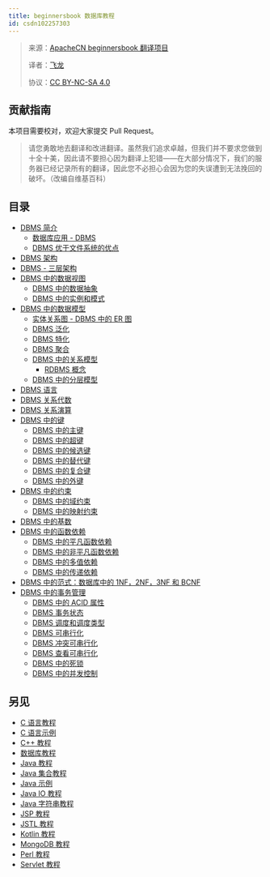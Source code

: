 ```yaml
---
title: beginnersbook 数据库教程
id: csdn102257303
---
```


> 来源：[ApacheCN beginnersbook 翻译项目](https://github.com/apachecn/beginnersbook-zh)
> 
> 译者：[飞龙](https://github.com/wizardforcel)
> 
> 协议：[CC BY-NC-SA 4.0](https://creativecommons.org/licenses/by-nc-sa/4.0/deed.zh)

## 贡献指南

本项目需要校对，欢迎大家提交 Pull Request。

> 请您勇敢地去翻译和改进翻译。虽然我们追求卓越，但我们并不要求您做到十全十美，因此请不要担心因为翻译上犯错——在大部分情况下，我们的服务器已经记录所有的翻译，因此您不必担心会因为您的失误遭到无法挽回的破坏。（改编自维基百科）

## 目录

*   [DBMS 简介](https://github.com/apachecn/beginnersbook-zh/blob/master/docs/dbms/2.md)
    *   [数据库应用 - DBMS](https://github.com/apachecn/beginnersbook-zh/blob/master/docs/dbms/3.md)
    *   [DBMS 优于文件系统的优点](https://github.com/apachecn/beginnersbook-zh/blob/master/docs/dbms/4.md)
*   [DBMS 架构](https://github.com/apachecn/beginnersbook-zh/blob/master/docs/dbms/5.md)
*   [DBMS - 三层架构](https://github.com/apachecn/beginnersbook-zh/blob/master/docs/dbms/6.md)
*   [DBMS 中的数据视图](https://github.com/apachecn/beginnersbook-zh/blob/master/docs/dbms/7.md)
    *   [DBMS 中的数据抽象](https://github.com/apachecn/beginnersbook-zh/blob/master/docs/dbms/8.md)
    *   [DBMS 中的实例和模式](https://github.com/apachecn/beginnersbook-zh/blob/master/docs/dbms/9.md)
*   [DBMS 中的数据模型](https://github.com/apachecn/beginnersbook-zh/blob/master/docs/dbms/10.md)
    *   [实体关系图 - DBMS 中的 ER 图](https://github.com/apachecn/beginnersbook-zh/blob/master/docs/dbms/11.md)
    *   [DBMS 泛化](https://github.com/apachecn/beginnersbook-zh/blob/master/docs/dbms/12.md)
    *   [DBMS 特化](https://github.com/apachecn/beginnersbook-zh/blob/master/docs/dbms/13.md)
    *   [DBMS 聚合](https://github.com/apachecn/beginnersbook-zh/blob/master/docs/dbms/14.md)
    *   [DBMS 中的关系模型](https://github.com/apachecn/beginnersbook-zh/blob/master/docs/dbms/15.md)
        *   [RDBMS 概念](https://github.com/apachecn/beginnersbook-zh/blob/master/docs/dbms/16.md)
    *   [DBMS 中的分层模型](https://github.com/apachecn/beginnersbook-zh/blob/master/docs/dbms/17.md)
*   [DBMS 语言](https://github.com/apachecn/beginnersbook-zh/blob/master/docs/dbms/18.md)
*   [DBMS 关系代数](https://github.com/apachecn/beginnersbook-zh/blob/master/docs/dbms/19.md)
*   [DBMS 关系演算](https://github.com/apachecn/beginnersbook-zh/blob/master/docs/dbms/20.md)
*   [DBMS 中的键](https://github.com/apachecn/beginnersbook-zh/blob/master/docs/dbms/21.md)
    *   [DBMS 中的主键](https://github.com/apachecn/beginnersbook-zh/blob/master/docs/dbms/22.md)
    *   [DBMS 中的超键](https://github.com/apachecn/beginnersbook-zh/blob/master/docs/dbms/23.md)
    *   [DBMS 中的候选键](https://github.com/apachecn/beginnersbook-zh/blob/master/docs/dbms/24.md)
    *   [DBMS 中的替代键](https://github.com/apachecn/beginnersbook-zh/blob/master/docs/dbms/25.md)
    *   [DBMS 中的复合键](https://github.com/apachecn/beginnersbook-zh/blob/master/docs/dbms/26.md)
    *   [DBMS 中的外键](https://github.com/apachecn/beginnersbook-zh/blob/master/docs/dbms/27.md)
*   [DBMS 中的约束](https://github.com/apachecn/beginnersbook-zh/blob/master/docs/dbms/28.md)
    *   [DBMS 中的域约束](https://github.com/apachecn/beginnersbook-zh/blob/master/docs/dbms/29.md)
    *   [DBMS 中的映射约束](https://github.com/apachecn/beginnersbook-zh/blob/master/docs/dbms/30.md)
*   [DBMS 中的基数](https://github.com/apachecn/beginnersbook-zh/blob/master/docs/dbms/31.md)
*   [DBMS 中的函数依赖](https://github.com/apachecn/beginnersbook-zh/blob/master/docs/dbms/32.md)
    *   [DBMS 中的平凡函数依赖](https://github.com/apachecn/beginnersbook-zh/blob/master/docs/dbms/33.md)
    *   [DBMS 中的非平凡函数依赖](https://github.com/apachecn/beginnersbook-zh/blob/master/docs/dbms/34.md)
    *   [DBMS 中的多值依赖](https://github.com/apachecn/beginnersbook-zh/blob/master/docs/dbms/35.md)
    *   [DBMS 中的传递依赖](https://github.com/apachecn/beginnersbook-zh/blob/master/docs/dbms/36.md)
*   [DBMS 中的范式：数据库中的 1NF，2NF，3NF 和 BCNF](https://github.com/apachecn/beginnersbook-zh/blob/master/docs/dbms/37.md)
*   [DBMS 中的事务管理](https://github.com/apachecn/beginnersbook-zh/blob/master/docs/dbms/38.md)
    *   [DBMS 中的 ACID 属性](https://github.com/apachecn/beginnersbook-zh/blob/master/docs/dbms/39.md)
    *   [DBMS 事务状态](https://github.com/apachecn/beginnersbook-zh/blob/master/docs/dbms/40.md)
    *   [DBMS 调度和调度类型](https://github.com/apachecn/beginnersbook-zh/blob/master/docs/dbms/41.md)
    *   [DBMS 可串行化](https://github.com/apachecn/beginnersbook-zh/blob/master/docs/dbms/42.md)
    *   [DBMS 冲突可串行化](https://github.com/apachecn/beginnersbook-zh/blob/master/docs/dbms/43.md)
    *   [DBMS 查看可串行化](https://github.com/apachecn/beginnersbook-zh/blob/master/docs/dbms/44.md)
    *   [DBMS 中的死锁](https://github.com/apachecn/beginnersbook-zh/blob/master/docs/dbms/45.md)
    *   [DBMS 中的并发控制](https://github.com/apachecn/beginnersbook-zh/blob/master/docs/dbms/46.md)

## 另见

*   [C 语言教程](https://github.com/apachecn/beginnersbook-zh/blob/master/docs/c/SUMMARY.md)
*   [C 语言示例](https://github.com/apachecn/beginnersbook-zh/blob/master/docs/c-example/SUMMARY.md)
*   [C++ 教程](https://github.com/apachecn/beginnersbook-zh/blob/master/docs/cpp/SUMMARY.md)
*   [数据库教程](https://github.com/apachecn/beginnersbook-zh/blob/master/docs/dbms/SUMMARY.md)
*   [Java 教程](https://github.com/apachecn/beginnersbook-zh/blob/master/docs/java/SUMMARY.md)
*   [Java 集合教程](https://github.com/apachecn/beginnersbook-zh/blob/master/docs/java-collection/SUMMARY.md)
*   [Java 示例](https://github.com/apachecn/beginnersbook-zh/blob/master/docs/java-example/SUMMARY.md)
*   [Java IO 教程](https://github.com/apachecn/beginnersbook-zh/blob/master/docs/java-io/SUMMARY.md)
*   [Java 字符串教程](https://github.com/apachecn/beginnersbook-zh/blob/master/docs/java-string/SUMMARY.md)
*   [JSP 教程](https://github.com/apachecn/beginnersbook-zh/blob/master/docs/jsp/SUMMARY.md)
*   [JSTL 教程](https://github.com/apachecn/beginnersbook-zh/blob/master/docs/jstl/SUMMARY.md)
*   [Kotlin 教程](https://github.com/apachecn/beginnersbook-zh/blob/master/docs/kotlin/SUMMARY.md)
*   [MongoDB 教程](https://github.com/apachecn/beginnersbook-zh/blob/master/docs/mongodb/SUMMARY.md)
*   [Perl 教程](https://github.com/apachecn/beginnersbook-zh/blob/master/docs/perl/SUMMARY.md)
*   [Servlet 教程](https://github.com/apachecn/beginnersbook-zh/blob/master/docs/servlet/SUMMARY.md)